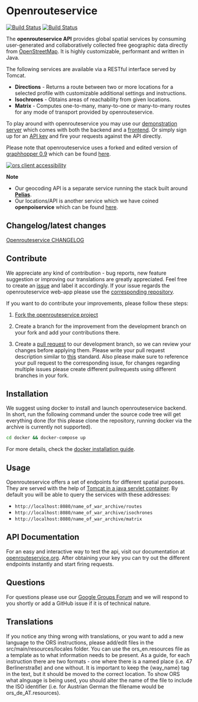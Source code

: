 # Openrouteservice

[![Build Status](https://travis-ci.org/GIScience/openrouteservice.svg?branch=master)](https://travis-ci.org/GIScience/openrouteservice)
[![Build Status](https://travis-ci.org/GIScience/openrouteservice.svg?branch=development)](https://travis-ci.org/GIScience/openrouteservice)


The **openrouteservice API** provides global spatial services by consuming user-generated and collaboratively collected free geographic data directly from [OpenStreetMap](http://www.openstreetmap.org). It is highly customizable, performant and written in Java.

The following services are available via a RESTful interface served by Tomcat.
- **Directions** - Returns a route between two or more locations for a selected profile with customizable additional settings and instructions.
- **Isochrones** - Obtains areas of reachability from given locations.
- **Matrix** - Computes one-to-many, many-to-one or many-to-many routes for any mode of transport provided by openrouteservice.

To play around with openrouteservice you may use our [demonstration server](https://maps.openrouteservice.org) which comes with both the backend and a [frontend](https://github.com/GIScience/openrouteservice-app). Or simply sign up for an [API key](https://openrouteservice.org) and fire your requests against the API directly.

Please note that openrouteservice uses a forked and edited version of [graphhopper 0.9](https://github.com/GIScience/graphhopper) which can be found [here](https://github.com/GIScience/graphhopper).

[![ors client accessibility](https://user-images.githubusercontent.com/23240110/30385487-9eac96b8-98a7-11e7-9357-afd4df8fccdf.png)](https://openrouteservice.org/reach)

**Note**
- Our geocoding API is a separate service running the stack built around [**Pelias**](https://github.com/pelias/pelias).
- Our locations/API is another service which we have coined **openpoiservice** which can be found [here](https://github.com/GIScience/openpoiservice).


## Changelog/latest changes

[Openrouteservice CHANGELOG](https://github.com/GIScience/openrouteservice/blob/master/CHANGELOG.md)

## Contribute

We appreciate any kind of contribution - bug reports, new feature suggestion or improving our translations are greatly appreciated. Feel free to create an [issue](https://github.com/GIScience/openrouteservice/issues) and label it accordingly. If your issue regards the openrouteservice web-app please use the [corresponding repository](https://github.com/GIScience/openrouteservice-app/issues).

If you want to do contribute your improvements, please follow these steps:

  1. [Fork the openrouteservice project](https://help.github.com/articles/fork-a-repo)
  
  2. Create a branch for the improvement from the development branch on your fork and add your contributions there.
  
  3. Create a [pull request](https://help.github.com/articles/using-pull-requests) to our development branch, so we can review your changes before applying them. Please write your pull request description similar to [this](http://api.coala.io/en/latest/Developers/Writing_Good_Commits.html) standard. Also please make sure to reference your pull request to the corresponding issue, for changes regarding multiple issues please create different pullrequests using different branches in your fork.


## Installation

We suggest using docker to install and launch openrouteservice backend. In short, run the following command under the source code tree will get everything done (for this please
clone the repository, running docker via the archive is currently not supported).

```bash
cd docker && docker-compose up
```

For more details, check the [docker installation guide](docker/README.md).

## Usage

Openrouteservice offers a set of endpoints for different spatial purposes. They are served with the help of [Tomcat in a java servlet container](https://github.com/GIScience/openrouteservice/blob/master/openrouteservice/WebContent/WEB-INF/web.xml). By default you will be able to query the services with these addresses:

- `http://localhost:8080/name_of_war_archive/routes`
- `http://localhost:8080/name_of_war_archive/isochrones`
- `http://localhost:8080/name_of_war_archive/matrix`

## API Documentation

For an easy and interactive way to test the api, visit our documentation at [openrouteservice.org](https://openrouteservice.org).
After obtaining your key you can try out the different endpoints instantly and start firing requests.


## Questions

For questions please use our [Google Groups Forum](https://groups.google.com/forum/#!forum/openrouteservice) and we will respond to you shortly or add a GitHub issue if it is of technical nature.

## Translations

If you notice any thing wrong with translations, or you want to add a new language to the ORS instructions, please add/edit files in the src/main/resources/locales folder. You can use the ors_en.resources file as a template as to what information needs to be present.
As a guide, for each instruction there are two formats - one where there is a named place (i.e. 47 Berlinerstraße) and one without. It is important to keep the {way_name} tag in the text, but it should be moved to the correct location.
To show ORS what alnguage is being used, you should alter the name of the file to include the ISO identifier (i.e. for Austrian German the filename would be ors_de_AT.resources).

